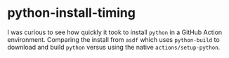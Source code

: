 # python-install-timing

I was curious to see how quickly it took to install `python` in a GitHub Action
environment. Comparing the install from `asdf` which uses `python-build` to
download and build `python` versus using the native `actions/setup-python`.
